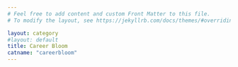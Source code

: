 ```yaml
---
# Feel free to add content and custom Front Matter to this file.
# To modify the layout, see https://jekyllrb.com/docs/themes/#overriding-theme-defaults

layout: category
#layout: default
title: Career Bloom
catname: "careerbloom"
---
```

